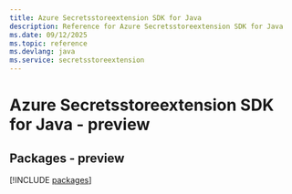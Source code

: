 ```yaml
---
title: Azure Secretsstoreextension SDK for Java
description: Reference for Azure Secretsstoreextension SDK for Java
ms.date: 09/12/2025
ms.topic: reference
ms.devlang: java
ms.service: secretsstoreextension
---
```

# Azure Secretsstoreextension SDK for Java - preview
## Packages - preview
[!INCLUDE [packages](secretsstoreextension-index.md)]